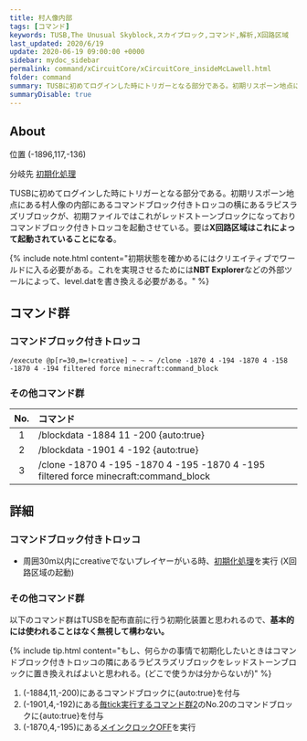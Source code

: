 ```yaml
---
title: 村人像内部
tags: [コマンド]
keywords: TUSB,The Unusual Skyblock,スカイブロック,コマンド,解析,X回路区域
last_updated: 2020/6/19
update: 2020-06-19 09:00:00 +0000
sidebar: mydoc_sidebar
permalink: command/xCircuitCore/xCircuitCore_insideMcLawell.html
folder: command
summary: TUSBに初めてログインした時にトリガーとなる部分である。初期リスポーン地点にある村人像の内部にあるコマンドブロック付きトロッコの横にあるラピスラズリブロックが、初期ファイルではこれがレッドストーンブロックになっておりコマンドブロック付きトロッコを起動させている。要はX回路区域はこれによって起動されていることになる。
summaryDisable: true
---
```


## About

<span class="tagYellow">位置</span> (-1896,117,-136)

<span class="tagBlue">分岐先</span> [初期化処理](/command/xCircuitCore/xCircuitCore_initializeProcessing.html)

TUSBに初めてログインした時にトリガーとなる部分である。初期リスポーン地点にある村人像の内部にあるコマンドブロック付きトロッコの横にあるラピスラズリブロックが、初期ファイルではこれがレッドストーンブロックになっておりコマンドブロック付きトロッコを起動させている。要は**X回路区域はこれによって起動されていることになる**。

{% include note.html content="初期状態を確かめるにはクリエイティブでワールドに入る必要がある。これを実現させるためには**NBT Explorer**などの外部ツールによって、level.datを書き換える必要がある。" %}

## コマンド群

### コマンドブロック付きトロッコ

```minecraftcommand
/execute @p[r=30,m=!creative] ~ ~ ~ /clone -1870 4 -194 -1870 4 -158 -1870 4 -194 filtered force minecraft:command_block
```

### その他コマンド群

|No.|コマンド|
|:-:|:-|
|1|/blockdata -1884 11 -200 {auto:true}|
|2|/blockdata -1901 4 -192 {auto:true}|
|3|/clone -1870 4 -195 -1870 4 -195 -1870 4 -195 filtered force minecraft:command_block|

## 詳細

### コマンドブロック付きトロッコ

- 周囲30m以内にcreativeでないプレイヤーがいる時、[初期化処理](/command/xCircuitCore/xCircuitCore_initializeProcessing.html)を実行 (X回路区域の起動)

### その他コマンド群

以下のコマンド群はTUSBを配布直前に行う初期化装置と思われるので、**基本的には使われることはなく無視して構わない。**

{% include tip.html content="もし、何らかの事情で初期化したいときはコマンドブロック付きトロッコの隣にあるラピスラズリブロックをレッドストーンブロックに置き換えればよいと思われる。(どこで使うかは分からないが)" %}

1. (-1884,11,-200)にあるコマンドブロックに{auto:true}を付与
2. (-1901,4,-192)にある[毎tick実行するコマンド群2](/command/xCircuit2/xCircuit2_reset.html)のNo.20のコマンドブロックに{auto:true}を付与
3. (-1870,4,-195)にある[メインクロックOFF](/command/xCircuitCore/xCircuitCore_mainclockProcessing.html#メインクロックOFF)を実行
